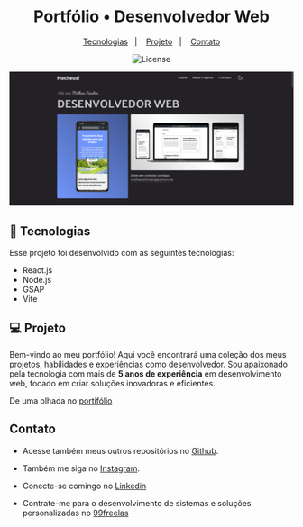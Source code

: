 <h1 align="center"> Portfólio • Desenvolvedor Web </h1>

<p align="center">

</p>

<p align="center">
  <a href="#-tecnologias">Tecnologias</a>&nbsp;&nbsp;&nbsp;|&nbsp;&nbsp;&nbsp;
  <a href="#-projeto">Projeto</a>&nbsp;&nbsp;&nbsp;|&nbsp;&nbsp;&nbsp;
  <a href="#-contato">Contato</a>
</p>

<p align="center">
  <img alt="License" src="https://img.shields.io/static/v1?label=license&message=MIT&color=49AA26&labelColor=000000">
</p>

![preview](./.github/preview.png)
<br>

## 🚀 Tecnologias

Esse projeto foi desenvolvido com as seguintes tecnologias:

- React.js
- Node.js
- GSAP
- Vite

## 💻 Projeto

Bem-vindo ao meu portfólio! Aqui você encontrará uma coleção dos meus projetos, habilidades e experiências como desenvolvedor. Sou apaixonado pela tecnologia com mais de **5 anos de experiência** em desenvolvimento web, focado em criar soluções inovadoras e eficientes.

De uma olhada no [portifólio](https://matheusdev.is-a.dev/)

## Contato

- Acesse também meus outros repositórios no [Github](https://github.com/matheusfdosan?tab=repositories).

- Também me siga no [Instagram](https://instagram.com/matheusfdosan).

- Conecte-se comingo no [Linkedin](https://www.linkedin.com/in/matheusfaus/)

- Contrate-me para o desenvolvimento de sistemas e soluções personalizadas no [99freelas](https://www.99freelas.com.br/user/matheusfdosan)

